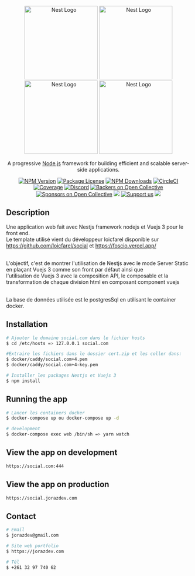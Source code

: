 <p align="center">
  <a href="http://nestjs.com/" target="blank"><img src="https://nestjs.com/img/logo-small.svg" width="200" alt="Nest Logo" /></a>
  <a href="https://vuejs.org/" target="blank"><img src="https://vuejs.org/images/logo.png" width="200" alt="Nest Logo" /></a>
  <a href="https://www.postgresql.org" target="blank"><img src="https://www.postgresql.org/media/img/about/press/elephant.png" width="200" alt="Nest Logo" /></a>
  <a href="https://caddyserver.com" target="blank"><img src="https://caddyserver.com/resources/images/caddy-logo.svg" width="200" alt="Nest Logo" /></a>
  
</p>

[circleci-image]: https://img.shields.io/circleci/build/github/nestjs/nest/master?token=abc123def456
[circleci-url]: https://circleci.com/gh/nestjs/nest

  <p align="center">A progressive <a href="http://nodejs.org" target="_blank">Node.js</a> framework for building efficient and scalable server-side applications.</p>
    <p align="center">
<a href="https://www.npmjs.com/~nestjscore" target="_blank"><img src="https://img.shields.io/npm/v/@nestjs/core.svg" alt="NPM Version" /></a>
<a href="https://www.npmjs.com/~nestjscore" target="_blank"><img src="https://img.shields.io/npm/l/@nestjs/core.svg" alt="Package License" /></a>
<a href="https://www.npmjs.com/~nestjscore" target="_blank"><img src="https://img.shields.io/npm/dm/@nestjs/common.svg" alt="NPM Downloads" /></a>
<a href="https://circleci.com/gh/nestjs/nest" target="_blank"><img src="https://img.shields.io/circleci/build/github/nestjs/nest/master" alt="CircleCI" /></a>
<a href="https://coveralls.io/github/nestjs/nest?branch=master" target="_blank"><img src="https://coveralls.io/repos/github/nestjs/nest/badge.svg?branch=master#9" alt="Coverage" /></a>
<a href="https://discord.gg/G7Qnnhy" target="_blank"><img src="https://img.shields.io/badge/discord-online-brightgreen.svg" alt="Discord"/></a>
<a href="https://opencollective.com/nest#backer" target="_blank"><img src="https://opencollective.com/nest/backers/badge.svg" alt="Backers on Open Collective" /></a>
<a href="https://opencollective.com/nest#sponsor" target="_blank"><img src="https://opencollective.com/nest/sponsors/badge.svg" alt="Sponsors on Open Collective" /></a>
  <a href="https://paypal.me/kamilmysliwiec" target="_blank"><img src="https://img.shields.io/badge/Donate-PayPal-ff3f59.svg"/></a>
    <a href="https://opencollective.com/nest#sponsor"  target="_blank"><img src="https://img.shields.io/badge/Support%20us-Open%20Collective-41B883.svg" alt="Support us"></a>
  <a href="https://twitter.com/nestframework" target="_blank"><img src="https://img.shields.io/twitter/follow/nestframework.svg?style=social&label=Follow"></a>
</p>
  <!--[![Backers on Open Collective](https://opencollective.com/nest/backers/badge.svg)](https://opencollective.com/nest#backer)
  [![Sponsors on Open Collective](https://opencollective.com/nest/sponsors/badge.svg)](https://opencollective.com/nest#sponsor)-->

## Description

Une application web fait avec Nestjs framework nodejs et Vuejs 3 pour le front end. <br/>
Le template utilisé vient du développeur loicfarel disponible sur https://github.com/loicfarel/social et https://foscio.vercel.app/ <br/><br/>

L'objectif, c'est de montrer l'utilisation de Nestjs avec le mode Server Static en plaçant Vuejs 3 comme son front par défaut ainsi que<br/>
l'utilisation de Vuejs 3 avec la composition API, le composable et la transformation de chaque division html en composant component vuejs <br/><br/>

La base de données utilisée est le postgresSql en utilisant le container docker.


## Installation

```bash
# Ajouter le domaine social.com dans le fichier hosts
$ cd /etc/hosts => 127.0.0.1 social.com

#Extraire les fichiers dans le dossier cert.zip et les coller dans:
$ docker/caddy/social.com+4.pem
$ docker/caddy/social.com+4-key.pem

# Installer les packages Nestjs et Vuejs 3
$ npm install
```

## Running the app

```bash
# Lancer les containers docker
$ docker-compose up ou docker-compose up -d

# development
$ docker-compose exec web /bin/sh => yarn watch


```

## View the app on development
```bash
https://social.com:444
```

## View the app on production
```bash
https://social.jorazdev.com
```

## Contact

```bash
# Email
$ jorazdev@gmail.com

# Site web portfolio
$ https://jorazdev.com

# Tél
$ +261 32 97 740 62
```

